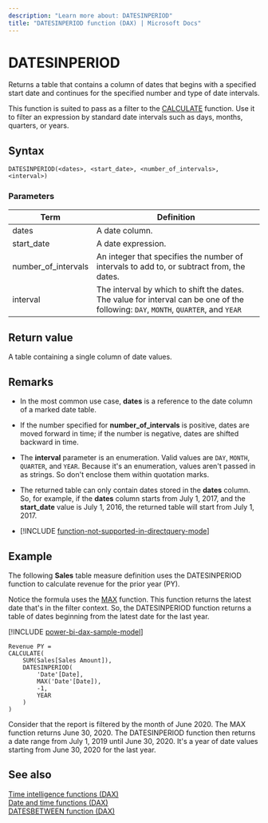 ```yaml
---
description: "Learn more about: DATESINPERIOD"
title: "DATESINPERIOD function (DAX) | Microsoft Docs"
---
```

# DATESINPERIOD

Returns a table that contains a column of dates that begins with a specified start date and continues for the specified number and type of date intervals.

This function is suited to pass as a filter to the [CALCULATE](calculate-function-dax.md) function. Use it to filter an expression by standard date intervals such as days, months, quarters, or years.

## Syntax

```dax
DATESINPERIOD(<dates>, <start_date>, <number_of_intervals>, <interval>)
```

### Parameters

|Term|Definition|
|--------|--------------|
|dates|A date column.|
|start_date|A date expression.|
|number_of_intervals|An integer that specifies the number of intervals to add to, or subtract from, the dates.|
|interval|The interval by which to shift the dates. The value for interval can be one of the following: `DAY`, `MONTH`, `QUARTER`, and `YEAR`|

## Return value

A table containing a single column of date values.

## Remarks

- In the most common use case, **dates** is a reference to the date column of a marked date table.

- If the number specified for **number_of_intervals** is positive, dates are moved forward in time; if the number is negative, dates are shifted backward in time.

- The **interval** parameter is an enumeration. Valid values are `DAY`, `MONTH`, `QUARTER`, and `YEAR`. Because it's an enumeration, values aren't passed in as strings. So don't enclose them within quotation marks.

- The returned table can only contain dates stored in the **dates** column. So, for example, if the **dates** column starts from July 1, 2017, and the **start_date** value is July 1, 2016, the returned table will start from July 1, 2017.

- [!INCLUDE [function-not-supported-in-directquery-mode](includes/function-not-supported-in-directquery-mode.md)]

## Example

The following **Sales** table measure definition uses the DATESINPERIOD function to calculate revenue for the prior year (PY).

Notice the formula uses the [MAX](max-function-dax.md) function. This function returns the latest date that's in the filter context. So, the DATESINPERIOD function returns a table of dates beginning from the latest date for the last year.

[!INCLUDE [power-bi-dax-sample-model](includes/power-bi-dax-sample-model.md)]

```dax
Revenue PY =
CALCULATE(
    SUM(Sales[Sales Amount]),
    DATESINPERIOD(
        'Date'[Date],
        MAX('Date'[Date]),
        -1,
        YEAR
    )
)
```

Consider that the report is filtered by the month of June 2020. The MAX function returns June 30, 2020. The DATESINPERIOD function then returns a date range from July 1, 2019 until June 30, 2020. It's a year of date values starting from June 30, 2020 for the last year.

## See also

[Time intelligence functions (DAX)](time-intelligence-functions-dax.md)  
[Date and time functions (DAX)](date-and-time-functions-dax.md)  
[DATESBETWEEN function (DAX)](datesbetween-function-dax.md)  
